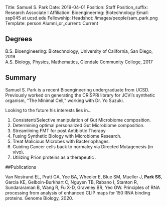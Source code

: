 Title: Samuel S. Park
Date: 2019-04-01
Position: Staff
Position_suffix: Research Associate I
Affiliation:  Bioengineering: Biotechnology
Email: ssp045 at ucsd.edu
Fellowship:
Headshot: /images/people/sam_park.png
Template: person
Alumni_or_current: Current
<!-- Status: draft -->

## Degrees
B.S. Bioengineering: Biotechnology, University of California, San Diego, 2019 <br>
A.S. Biology, Physics, Mathematics, Glendale Community College, 2017 <br>

## Summary
Samuel S. Park is a recent Bioengineering undergraduate from UCSD. Previously worked on generating the CRISPRi library for JCVI’s synthetic organism, “The Minimal Cell,” working with Dr. Yo Suzuki.

Looking to the future his interests lies in… 

1. Consistent/Selective manipulation of Gut Microbiome composition. 
2. Determining optimal personalized Gut Microbiome composition. 
3. Streamlining FMT for post Antibiotic Therapy 
4. Fusing Synthetic Biology with Microbiome Research. 
5. Treat Malicious Microbes with Bacteriophages. 
6. Guiding Cancer cells back to normalcy via Directed Mutagenesis (in vivo). 
7. Utilizing Prion proteins as a therapeutic . 


##Publications

Van Nostrand EL, Pratt GA, Yee BA, Wheeler E, Blue SM, Mueller J, **Park SS**, Garcia KE, Gelboin-Burkhart C, Nguyen TB, Rabano I, Stanton R, Sundararaman B, Wang R, Fu X-D, Graveley BR, Yeo GW. Principles of RNA processing from analysis of enhanced CLIP maps for 150 RNA binding proteins. Genome Biology, 2020.
